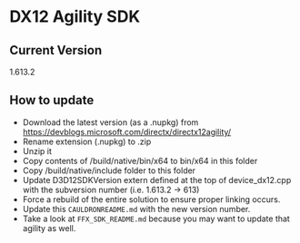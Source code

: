 # DX12 Agility SDK

## Current Version
1.613.2

## How to update
- Download the latest version (as a .nupkg) from https://devblogs.microsoft.com/directx/directx12agility/
- Rename extension (.nupkg) to .zip
- Unzip it
- Copy contents of /build/native/bin/x64 to bin/x64 in this folder
- Copy /build/native/include folder to this folder
- Update D3D12SDKVersion extern defined at the top of device_dx12.cpp with the subversion number (i.e. 1.613.2 -> 613)
- Force a rebuild of the entire solution to ensure proper linking occurs.
- Update this `CAULDRONREADME.md` with the new version number.
- Take a look at `FFX_SDK_README.md` because you may want to update that agility as well.

